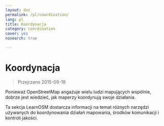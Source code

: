 ```yaml
---
layout: doc
permalink: /pl/coordination/
lang: pl
title: Koordynacja
category: coordination
cover: yes
nosearch: true

---
```


Koordynacja
============

> Przejrzano 2015-09-18

Ponieważ OpenStreetMap angażuje wielu ludzi mapujących wspólnie, dobrze jest wiedzieć, jak maperzy koordynują swoje działania.

Ta sekcja LearnOSM dostarcza informacji na temat różnych narzędzi używanych do koordynowania działań mapowania, środków komunikacji i kontroli jakości.